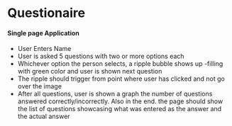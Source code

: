 # Questionaire

#### Single page Application
- User Enters Name
- User is asked 5 questions with two or more options each 
- Whichever option the person selects, a ripple bubble shows up -filling with green color and user is shown next question
- The ripple should trigger from point where user has clicked and not go over the image
- After all questions, user is shown a graph the number of questions answered correctly/incorrectly. Also in the end. the page should show the list of questions showcasing what was entered as the answer and the actual answer
